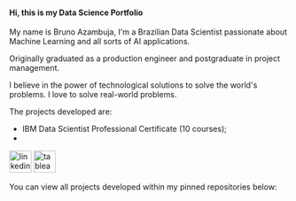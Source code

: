 #### Hi, this is my Data Science Portfolio
My name is Bruno Azambuja, I'm a Brazilian Data Scientist passionate about Machine Learning and all sorts of AI applications.

Originally graduated as a production engineer and postgraduate in project management.

I believe in the power of technological solutions to solve the world's problems. I love to solve real-world problems.


The projects developed are:

- IBM Data Scientist Professional Certificate (10 courses);
- 

[<img src='https://cdn.jsdelivr.net/npm/simple-icons@3.0.1/icons/linkedin.svg' alt='linkedin' height='40'>](https://www.linkedin.com/in/brunoazambuja/)    [<img src='https://cdn.jsdelivr.net/npm/simple-icons@3.0.1/icons/tableau.svg' alt='tableau' height='40'>](https://tabsoft.co/3I8hWTR)  

You can view all projects developed within my pinned repositories below:
